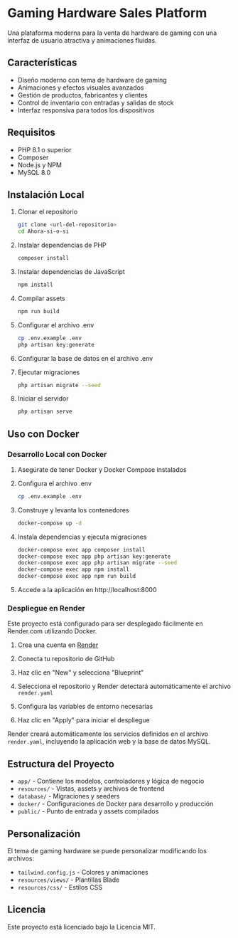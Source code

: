 # Gaming Hardware Sales Platform

Una plataforma moderna para la venta de hardware de gaming con una interfaz de usuario atractiva y animaciones fluidas.

## Características

- Diseño moderno con tema de hardware de gaming
- Animaciones y efectos visuales avanzados
- Gestión de productos, fabricantes y clientes
- Control de inventario con entradas y salidas de stock
- Interfaz responsiva para todos los dispositivos

## Requisitos

- PHP 8.1 o superior
- Composer
- Node.js y NPM
- MySQL 8.0

## Instalación Local

1. Clonar el repositorio
   ```bash
   git clone <url-del-repositorio>
   cd Ahora-si-o-si
   ```

2. Instalar dependencias de PHP
   ```bash
   composer install
   ```

3. Instalar dependencias de JavaScript
   ```bash
   npm install
   ```

4. Compilar assets
   ```bash
   npm run build
   ```

5. Configurar el archivo .env
   ```bash
   cp .env.example .env
   php artisan key:generate
   ```

6. Configurar la base de datos en el archivo .env

7. Ejecutar migraciones
   ```bash
   php artisan migrate --seed
   ```

8. Iniciar el servidor
   ```bash
   php artisan serve
   ```

## Uso con Docker

### Desarrollo Local con Docker

1. Asegúrate de tener Docker y Docker Compose instalados

2. Configura el archivo .env
   ```bash
   cp .env.example .env
   ```

3. Construye y levanta los contenedores
   ```bash
   docker-compose up -d
   ```

4. Instala dependencias y ejecuta migraciones
   ```bash
   docker-compose exec app composer install
   docker-compose exec app php artisan key:generate
   docker-compose exec app php artisan migrate --seed
   docker-compose exec app npm install
   docker-compose exec app npm run build
   ```

5. Accede a la aplicación en http://localhost:8000

### Despliegue en Render

Este proyecto está configurado para ser desplegado fácilmente en Render.com utilizando Docker.

1. Crea una cuenta en [Render](https://render.com)

2. Conecta tu repositorio de GitHub

3. Haz clic en "New" y selecciona "Blueprint"

4. Selecciona el repositorio y Render detectará automáticamente el archivo `render.yaml`

5. Configura las variables de entorno necesarias

6. Haz clic en "Apply" para iniciar el despliegue

Render creará automáticamente los servicios definidos en el archivo `render.yaml`, incluyendo la aplicación web y la base de datos MySQL.

## Estructura del Proyecto

- `app/` - Contiene los modelos, controladores y lógica de negocio
- `resources/` - Vistas, assets y archivos de frontend
- `database/` - Migraciones y seeders
- `docker/` - Configuraciones de Docker para desarrollo y producción
- `public/` - Punto de entrada y assets compilados

## Personalización

El tema de gaming hardware se puede personalizar modificando los archivos:

- `tailwind.config.js` - Colores y animaciones
- `resources/views/` - Plantillas Blade
- `resources/css/` - Estilos CSS

## Licencia

Este proyecto está licenciado bajo la Licencia MIT.
